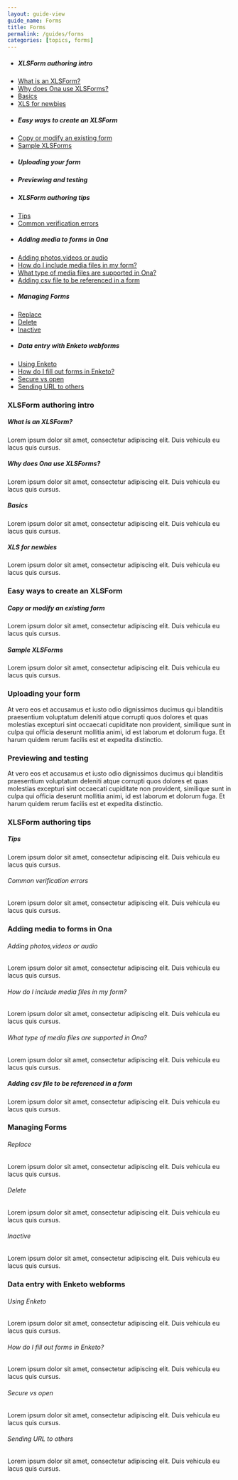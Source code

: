```yaml
---
layout: guide-view
guide_name: Forms
title: Forms
permalink: /guides/forms
categories: [topics, forms]
---
```


* ##### XLSForm authoring intro
* [What is an XLSForm?](#what-is-xlsform)
* [Why does Ona use XLSForms?](#why-ona-uses-xlsforms)
* [Basics](#basics)
* [XLS for newbies](#xls-for-newbies)
* ##### Easy ways to create an XLSForm
* [Copy or modify an existing form](#copy-modify-existing-form)
* [Sample XLSForms](#sample-xlsforms)
* ##### Uploading your form
* ##### Previewing and testing
* ##### XLSForm authoring tips
* [Tips](#tips)
* [Common verification errors](#common-errors)
* ##### Adding media to forms in Ona
* [Adding photos,videos or audio ](#adding-media-files)
 * [How do I include media files in my form?](#include-media-files-in-forms)
 * [What type of media files are supported in Ona?](#media-files-type-supported)
* [Adding csv file to be referenced in a form](#adding-csv-files)
* ##### Managing Forms
* [Replace](replace-forms)
* [Delete](#delete-forms)
* [Inactive](#inactive-forms)
* ##### Data entry with Enketo webforms
* [Using Enketo](using-enketo)
* [How do I fill out forms in Enketo?](#filling-forms-via-enketo)
* [Secure vs open](#secure-vs-open)
* [Sending URL to others](#sending-enketo-url-to-others)

### XLSForm authoring intro

##### <a name="what-is-xlsform"></a>What is an XLSForm?
Lorem ipsum dolor sit amet, consectetur adipiscing elit. Duis vehicula eu lacus quis cursus. 

##### <a name="why-ona-uses-xlsforms"></a>Why does Ona use XLSForms?
Lorem ipsum dolor sit amet, consectetur adipiscing elit. Duis vehicula eu lacus quis cursus. 

##### <a name="basics"></a>Basics
Lorem ipsum dolor sit amet, consectetur adipiscing elit. Duis vehicula eu lacus quis cursus. 

##### <a name="xls-for-newbies"></a>XLS for newbies
Lorem ipsum dolor sit amet, consectetur adipiscing elit. Duis vehicula eu lacus quis cursus. 

### Easy ways to create an XLSForm

##### <a name="copy-modify-existing-form"></a>Copy or modify an existing form
Lorem ipsum dolor sit amet, consectetur adipiscing elit. Duis vehicula eu lacus quis cursus. 

##### <a name="sample-xlsforms"></a>Sample XLSForms
Lorem ipsum dolor sit amet, consectetur adipiscing elit. Duis vehicula eu lacus quis cursus. 

### Uploading your form

At vero eos et accusamus et iusto odio dignissimos ducimus qui blanditiis praesentium voluptatum deleniti atque corrupti quos dolores et quas molestias excepturi sint occaecati cupiditate non provident, similique sunt in culpa qui officia deserunt mollitia animi, id est laborum et dolorum fuga. Et harum quidem rerum facilis est et expedita distinctio.

### Previewing and testing

At vero eos et accusamus et iusto odio dignissimos ducimus qui blanditiis praesentium voluptatum deleniti atque corrupti quos dolores et quas molestias excepturi sint occaecati cupiditate non provident, similique sunt in culpa qui officia deserunt mollitia animi, id est laborum et dolorum fuga. Et harum quidem rerum facilis est et expedita distinctio.

### XLSForm authoring tips

##### <a name="tips"></a>Tips
Lorem ipsum dolor sit amet, consectetur adipiscing elit. Duis vehicula eu lacus quis cursus. 

###### <a name="common-errors"></a>Common verification errors
Lorem ipsum dolor sit amet, consectetur adipiscing elit. Duis vehicula eu lacus quis cursus. 

### Adding media to forms in Ona

###### <a name="adding-media-files"></a>Adding photos,videos or audio
Lorem ipsum dolor sit amet, consectetur adipiscing elit. Duis vehicula eu lacus quis cursus.

###### <a name="include-media-files-in-forms"></a>How do I include media files in my form?
Lorem ipsum dolor sit amet, consectetur adipiscing elit. Duis vehicula eu lacus quis cursus.

###### <a name="media-files-type-supported"></a>What type of media files are supported in Ona?
Lorem ipsum dolor sit amet, consectetur adipiscing elit. Duis vehicula eu lacus quis cursus.

##### <a name="adding-csv-files"></a>Adding csv file to be referenced in a form
Lorem ipsum dolor sit amet, consectetur adipiscing elit. Duis vehicula eu lacus quis cursus.

### Managing Forms

###### <a name="replace-forms"></a>Replace
Lorem ipsum dolor sit amet, consectetur adipiscing elit. Duis vehicula eu lacus quis cursus.

###### <a name="delete-forms"></a>Delete
Lorem ipsum dolor sit amet, consectetur adipiscing elit. Duis vehicula eu lacus quis cursus.

###### <a name="inactive-forms"></a>Inactive
Lorem ipsum dolor sit amet, consectetur adipiscing elit. Duis vehicula eu lacus quis cursus.

### Data entry with Enketo webforms

###### <a name="using-enketo"></a>Using Enketo
Lorem ipsum dolor sit amet, consectetur adipiscing elit. Duis vehicula eu lacus quis cursus.

###### <a name="filling-forms-via-enketo"></a>How do I fill out forms in Enketo?
Lorem ipsum dolor sit amet, consectetur adipiscing elit. Duis vehicula eu lacus quis cursus.

###### <a name="secure-vs-open"></a>Secure vs open
Lorem ipsum dolor sit amet, consectetur adipiscing elit. Duis vehicula eu lacus quis cursus.

###### <a name="sending-enketo-url-to-others"></a>Sending URL to others
Lorem ipsum dolor sit amet, consectetur adipiscing elit. Duis vehicula eu lacus quis cursus.




